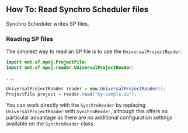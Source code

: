 ## How To: Read Synchro Scheduler files
Synchro Scheduler writes SP files.

### Reading SP files
The simplest way to read an SP file is to use the `UniversalProjectReader`:

```java
import net.sf.mpxj.ProjectFile;
import net.sf.mpxj.reader.UniversalProjectReader;

...

UniversalProjectReader reader = new UniversalProjectReader();
ProjectFile project = reader.read("my-sample.sp");
```

You can work directly with the `SynchroReader` by replacing `UniversalProjectReader` with `SynchroReader`, although this offers no particular advantage as there are no additional configuration settings available on the `SynchroReader` class.
